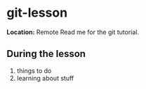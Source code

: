 # git-lesson

**Location:** Remote
Read me for the git tutorial. 

## During the lesson
1. things to do
2. learning about stuff
